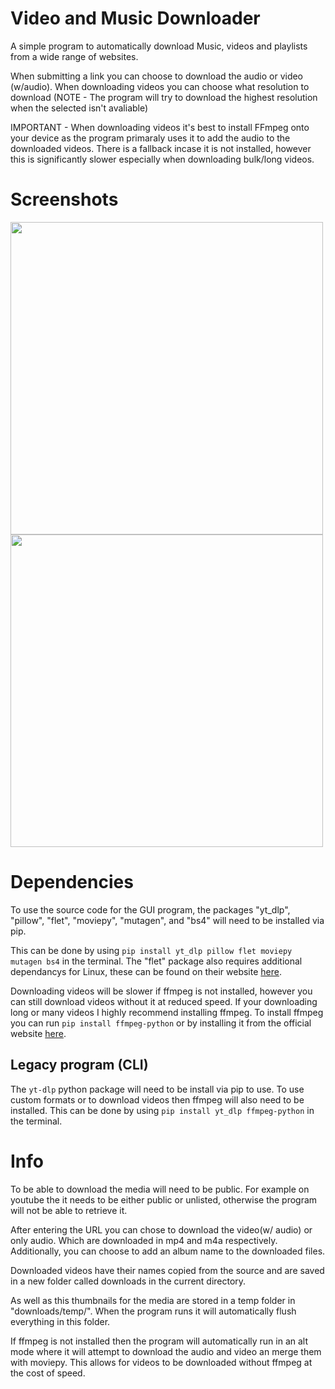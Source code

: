 # Video and Music Downloader
A simple program to automatically download Music, videos and playlists from a wide range of websites. 

When submitting a link you can choose to download the audio or video (w/audio). When downloading videos you can choose what resolution to download (NOTE - The program will try to download the highest resolution when the selected isn't avaliable)

IMPORTANT - When downloading videos it's best to install FFmpeg onto your device as the program primaraly uses it to add the audio to the downloaded videos. There is a fallback incase it is not installed, however this is significantly slower especially when downloading bulk/long videos.


# Screenshots
<img src="https://github.com/user-attachments/assets/a1fe1566-da45-4b91-9497-f9042a16b666" width="500" />
<img src="https://github.com/user-attachments/assets/df4bb006-2f8a-4e09-aa91-b2ddb8f5b76c" width="500" />



# Dependencies
To use the source code for the GUI program, the packages "yt_dlp", "pillow", "flet", "moviepy", "mutagen", and "bs4" will need to be installed via pip.

This can be done by using `pip install yt_dlp pillow flet moviepy mutagen bs4` in the terminal.
The "flet" package also requires additional dependancys for Linux, these can be found on their website [here](https://flet.dev/docs/publish/linux#prerequisites).

Downloading videos will be slower if ffmpeg is not installed, however you can still download videos without it at reduced speed. If your downloading long or many videos I highly recommend installing ffmpeg.
To install ffmpeg you can run `pip install ffmpeg-python` or by installing it from the official website [here](https://ffmpeg.org/).


## Legacy program (CLI)
The `yt-dlp` python package will need to be install via pip to use.
To use custom formats or to download videos then ffmpeg will also need to be installed.
This can be done by using `pip install yt_dlp ffmpeg-python` in the terminal.

# Info
To be able to download the media will need to be public.
For example on youtube the it needs to be either public or unlisted, otherwise the program will not be able to retrieve it.

After entering the URL you can chose to download the video(w/ audio) or only audio. Which are downloaded in mp4 and m4a respectively.
Additionally, you can choose to add an album name to the downloaded files.

Downloaded videos have their names copied from the source and are saved in a new folder called downloads in the current directory.

As well as this thumbnails for the media are stored in a temp folder in "downloads/temp/". When the program runs it will automatically flush everything in this folder.

If ffmpeg is not installed then the program will automatically run in an alt mode where it will attempt to download the audio and video an merge them with moviepy. 
This allows for videos to be downloaded without ffmpeg at the cost of speed.
